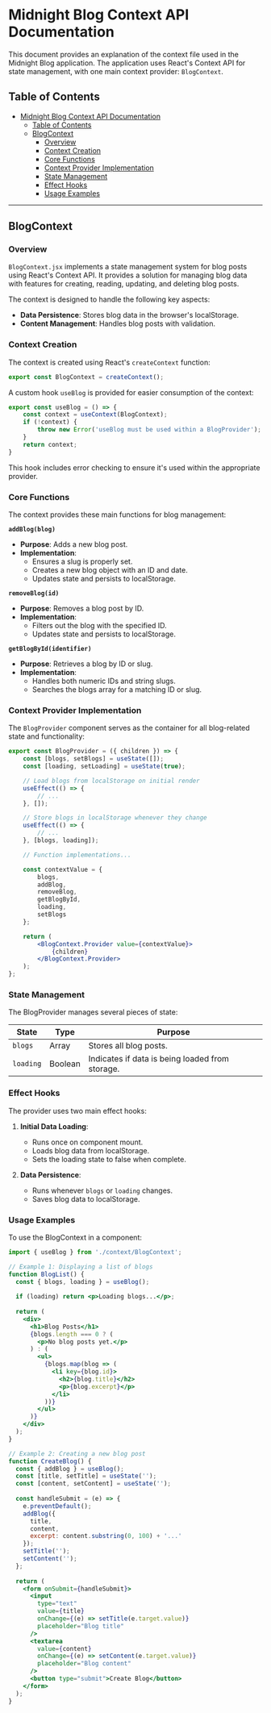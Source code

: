 # Midnight Blog Context API Documentation

This document provides an explanation of the context file used in the Midnight Blog application. The application uses React's Context API for state management, with one main context provider: `BlogContext`.

## Table of Contents

- [Midnight Blog Context API Documentation](#midnight-blog-context-api-documentation)
  - [Table of Contents](#table-of-contents)
  - [BlogContext](#blogcontext)
    - [Overview](#overview)
    - [Context Creation](#context-creation)
    - [Core Functions](#core-functions)
    - [Context Provider Implementation](#context-provider-implementation)
    - [State Management](#state-management)
    - [Effect Hooks](#effect-hooks)
    - [Usage Examples](#usage-examples)

---

## BlogContext

### Overview

`BlogContext.jsx` implements a state management system for blog posts using React's Context API. It provides a solution for managing blog data with features for creating, reading, updating, and deleting blog posts.

The context is designed to handle the following key aspects:
- **Data Persistence**: Stores blog data in the browser's localStorage.
- **Content Management**: Handles blog posts with validation.

### Context Creation

The context is created using React's `createContext` function:

```jsx
export const BlogContext = createContext();
```

A custom hook `useBlog` is provided for easier consumption of the context:

```jsx
export const useBlog = () => {
    const context = useContext(BlogContext);
    if (!context) {
        throw new Error('useBlog must be used within a BlogProvider');
    }
    return context;
}
```

This hook includes error checking to ensure it's used within the appropriate provider.

### Core Functions

The context provides these main functions for blog management:

**`addBlog(blog)`**
- **Purpose**: Adds a new blog post.
- **Implementation**:
  - Ensures a slug is properly set.
  - Creates a new blog object with an ID and date.
  - Updates state and persists to localStorage.

**`removeBlog(id)`**
- **Purpose**: Removes a blog post by ID.
- **Implementation**:
  - Filters out the blog with the specified ID.
  - Updates state and persists to localStorage.

**`getBlogById(identifier)`**
- **Purpose**: Retrieves a blog by ID or slug.
- **Implementation**:
  - Handles both numeric IDs and string slugs.
  - Searches the blogs array for a matching ID or slug.

### Context Provider Implementation

The `BlogProvider` component serves as the container for all blog-related state and functionality:

```jsx
export const BlogProvider = ({ children }) => {
    const [blogs, setBlogs] = useState([]);
    const [loading, setLoading] = useState(true);

    // Load blogs from localStorage on initial render
    useEffect(() => {
        // ...
    }, []);

    // Store blogs in localStorage whenever they change
    useEffect(() => {
        // ...
    }, [blogs, loading]);

    // Function implementations...

    const contextValue = {
        blogs,
        addBlog,
        removeBlog,
        getBlogById,
        loading,
        setBlogs
    };

    return (
        <BlogContext.Provider value={contextValue}>
            {children}
        </BlogContext.Provider>
    );
};
```

### State Management

The BlogProvider manages several pieces of state:

| State     | Type    | Purpose                                         |
| --------- | ------- | ----------------------------------------------- |
| `blogs`   | Array   | Stores all blog posts.                          |
| `loading` | Boolean | Indicates if data is being loaded from storage. |

### Effect Hooks

The provider uses two main effect hooks:

1. **Initial Data Loading**:
   - Runs once on component mount.
   - Loads blog data from localStorage.
   - Sets the loading state to false when complete.

2. **Data Persistence**:
   - Runs whenever `blogs` or `loading` changes.
   - Saves blog data to localStorage.

### Usage Examples

To use the BlogContext in a component:

```jsx
import { useBlog } from './context/BlogContext';

// Example 1: Displaying a list of blogs
function BlogList() {
  const { blogs, loading } = useBlog();
  
  if (loading) return <p>Loading blogs...</p>;
  
  return (
    <div>
      <h1>Blog Posts</h1>
      {blogs.length === 0 ? (
        <p>No blog posts yet.</p>
      ) : (
        <ul>
          {blogs.map(blog => (
            <li key={blog.id}>
              <h2>{blog.title}</h2>
              <p>{blog.excerpt}</p>
            </li>
          ))}
        </ul>
      )}
    </div>
  );
}

// Example 2: Creating a new blog post
function CreateBlog() {
  const { addBlog } = useBlog();
  const [title, setTitle] = useState('');
  const [content, setContent] = useState('');
  
  const handleSubmit = (e) => {
    e.preventDefault();
    addBlog({
      title,
      content,
      excerpt: content.substring(0, 100) + '...'
    });
    setTitle('');
    setContent('');
  };
  
  return (
    <form onSubmit={handleSubmit}>
      <input 
        type="text" 
        value={title} 
        onChange={(e) => setTitle(e.target.value)} 
        placeholder="Blog title" 
      />
      <textarea 
        value={content} 
        onChange={(e) => setContent(e.target.value)} 
        placeholder="Blog content" 
      />
      <button type="submit">Create Blog</button>
    </form>
  );
}
```